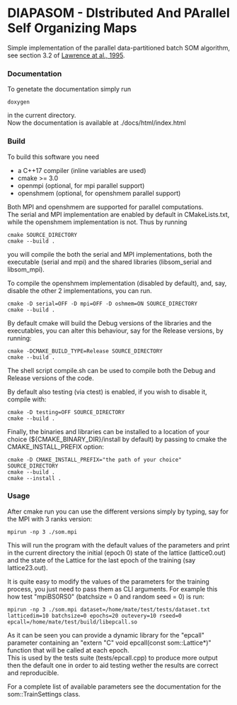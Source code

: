 # DIAPASOM - DIstributed And PArallel Self Organizing Maps 

Simple implementation of the parallel data-partitioned batch SOM algorithm, 
see section 3.2 of 
[Lawrence at al., 1995](http://syllabus.cs.manchester.ac.uk/pgt/2017/COMP61021/reference/parallel-batch-SOM.pdf). 


### Documentation 

To genetate the documentation simply run
```
doxygen 
``` 
in the current directory.  
Now the documentation is available at ./docs/html/index.html

### Build 

To build this software you need 
- a C++17 compiler (inline variables are used)
- cmake >= 3.0 
- openmpi (optional, for mpi parallel support) 
- openshmem (optional, for openshmem parallel support)

Both MPI and openshmem are supported for parallel computations.  
The serial and MPI implementation are enabled by default in CMakeLists.txt, 
while the openshmem implementation is not.
Thus by running 
```
cmake SOURCE_DIRECTORY
cmake --build .
```
you will compile the both the serial and MPI implementations, 
both the executable (serial and mpi) 
and the shared libraries (libsom_serial and libsom_mpi). 

To compile the openshmem implementation (disabled by default), 
and, say, disable the other 2 implementations, you can run. 
```
cmake -D serial=OFF -D mpi=OFF -D oshmem=ON SOURCE_DIRECTORY
cmake --build .
```

By default cmake will build the Debug versions of the libraries and the executables, 
you can alter this behaviour, say for the Release versions, by running: 
```
cmake -DCMAKE_BUILD_TYPE=Release SOURCE_DIRECTORY
cmake --build .
```

The shell script compile.sh can be used to compile both the Debug and Release versions of the code. 

By default also testing (via ctest) is enabled, if you wish to disable it, compile with: 
```
cmake -D testing=OFF SOURCE_DIRECTORY 
cmake --build .
```

Finally, the binaries and libraries can be installed to a location of your choice (${CMAKE_BINARY_DIR}/install by default) 
by passing to cmake the CMAKE_INSTALL_PREFIX option: 
```
cmake -D CMAKE_INSTALL_PREFIX="the path of your choice" SOURCE_DIRECTORY 
cmake --build .
cmake --install .
```


### Usage 

After cmake run you can use the different versions simply by typing, 
say for the MPI with 3 ranks version: 
```
mpirun -np 3 ./som.mpi 
```

This will run the program with the default values of the parameters and print in the current directory 
the initial (epoch 0) state of the lattice (lattice0.out) 
and the state of the Lattice for the last epoch of the training (say lattice23.out).

It is quite easy to modify the values of the parameters for the training process, 
you just need to pass them as CLI arguments. 
For example this how test "mpiBS0RS0" (batchsize = 0 and random seed = 0) is run:  
```
mpirun -np 3 ./som.mpi dataset=/home/mate/test/tests/dataset.txt latticedim=10 batchsize=0 epochs=20 outevery=10 rseed=0 epcall=/home/mate/test/build/libepcall.so
```

As it can be seen you can provide a dynamic library for the "epcall" parameter containing an 
"extern "C" void epcall(const som::Lattice\*)" function that will be called at each epoch.  
This is used by the tests suite 
(tests/epcall.cpp) 
to produce more output then the default one in order to aid 
testing wether the results are correct and reproducible. 

For a complete list of available parameters see the documentation for the 
som::TrainSettings class.
